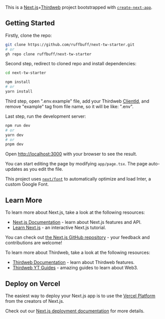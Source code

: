 This is a [Next.js](https://nextjs.org/)+[Thirdweb](https://thirdweb.com/) project bootstrapped with [`create-next-app`](https://github.com/vercel/next.js/tree/canary/packages/create-next-app).

## Getting Started

Firstly, clone the repo:

```bash
git clone https://github.com/ruffbuff/next-tw-starter.git
# or
gh repo clone ruffbuff/next-tw-starter
```

Second step, redirect to cloned repo and install dependencies:

```bash
cd next-tw-starter

npm install
# or
yarn install
```

Third step, open ".env.example" file, add your Thirdweb [ClientId](https://thirdweb.com/dashboard/settings/api-keys), and remove "example" tag from file name, so it will be like: ".env".

Last step, run the development server:

```bash
npm run dev
# or
yarn dev
# or
pnpm dev
```

Open [http://localhost:3000](http://localhost:3000) with your browser to see the result.

You can start editing the page by modifying `app/page.tsx`. The page auto-updates as you edit the file.

This project uses [`next/font`](https://nextjs.org/docs/basic-features/font-optimization) to automatically optimize and load Inter, a custom Google Font.

## Learn More

To learn more about Next.js, take a look at the following resources:

- [Next.js Documentation](https://nextjs.org/docs) - learn about Next.js features and API.
- [Learn Next.js](https://nextjs.org/learn) - an interactive Next.js tutorial.

You can check out [the Next.js GitHub repository](https://github.com/vercel/next.js/) - your feedback and contributions are welcome!

To learn more about Thirdweb, take a look at the following resources:

- [Thirdweb Documentation](https://portal.thirdweb.com/) - learn about Thirdweb features.
- [Thirdweb YT Guides](https://www.youtube.com/@thirdweb_) - amazing guides to learn about Web3.

## Deploy on Vercel

The easiest way to deploy your Next.js app is to use the [Vercel Platform](https://vercel.com/new?utm_medium=default-template&filter=next.js&utm_source=create-next-app&utm_campaign=create-next-app-readme) from the creators of Next.js.

Check out our [Next.js deployment documentation](https://nextjs.org/docs/deployment) for more details.
